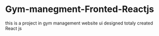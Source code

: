 # Gym-manegment-Fronted-Reactjs
this is a project in gym management website ui designed totaly created React js
